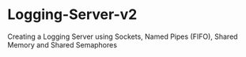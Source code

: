 # Logging-Server-v2
Creating a Logging Server using Sockets, Named Pipes (FIFO), Shared Memory and Shared Semaphores
